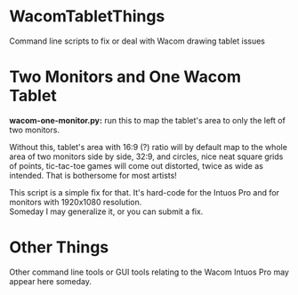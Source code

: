 # WacomTabletThings
Command line scripts to fix or deal with Wacom drawing tablet issues


# Two Monitors and One Wacom Tablet

**wacom-one-monitor.py:**   run this to map the tablet's area to only the left of two monitors. 

Without this, tablet's area with 16:9 (?) ratio will by default map to the
whole area of two monitors side by side, 32:9, and circles, nice neat square grids of 
points, tic-tac-toe games will come out distorted, twice as wide as intended. 
That is bothersome for most artists!   

This script is a simple fix for that. It's hard-code for the Intuos Pro
and for monitors with 1920x1080 resolution.  
Someday I may generalize it, or you can submit a fix.

# Other Things

Other command line tools or GUI tools relating to the Wacom Intuos Pro may
appear here someday. 
